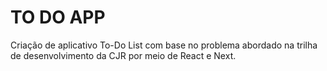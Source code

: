 # TO DO APP

Criação de aplicativo To-Do List com base no problema abordado na trilha de desenvolvimento da CJR por meio de React e Next.
